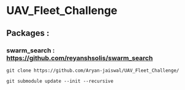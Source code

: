 # UAV_Fleet_Challenge

## Packages : 
### swarm_search : https://github.com/reyanshsolis/swarm_search

```
git clone https://github.com/Aryan-jaiswal/UAV_Fleet_Challenge/

git submodule update --init --recursive
```

